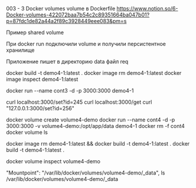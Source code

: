 003 - 3  Docker volumes volume в Dockerfile
https://www.notion.so/6-Docker-volumes-422072baa7b54c2c89351664ba047b01?p=87fdc1de82a44a2f89c3928449eee083&pm=s

Пример shared volume

При docker run подключили volume и получили персистентное хранилище

Приложение пишет в директорию data файл req

docker build -t demo4-1:latest .
docker image rm demo4-1:latest 
docker image inspect demo4-1:latest

docker run --name cont3 -d -p 3000:3000 demo4-1

curl localhost:3000/set?id=245
curl localhost:3000/get
curl "127.0.0.1:3000/set?id=256"


docker volume create volume4-demo
docker run --name cont4 -d -p 3000:3000 -v volume4-demo:/opt/app/data demo4-1
docker rm -f cont4
docker volume ls


docker image rm demo4-1:latest && docker build -t demo4-1:latest .
docker build -t demo4-1:latest .

docker volume inspect volume4-demo

"Mountpoint": "/var/lib/docker/volumes/volume4-demo/_data",
ls /var/lib/docker/volumes/volume4-demo/_data
